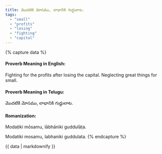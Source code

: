```yaml
---
title: మొదటికి మోసము, లాభానికి గుద్దులాట.
tags:
  - "small"
  - "profits"
  - "losing"
  - "fighting"
  - "capital"
---
```


{% capture data %}
#### Proverb Meaning in English:
Fighting for the profits after losing the capital.
Neglecting great things for small.

#### Proverb Meaning in Telugu:
మొదటికి మోసము, లాభానికి గుద్దులాట.

#### Romanization:
Modaṭiki mōsamu, lābhāniki guddulāṭa.

Modatiki mosamu, labhaniki guddulata.
{% endcapture %}

{{ data | markdownify }}

